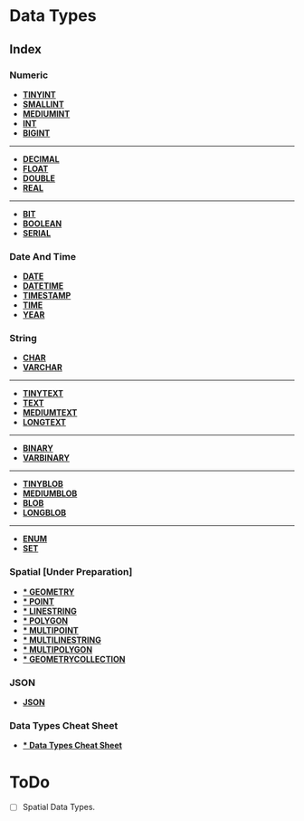 # Data Types

## Index

### Numeric
* **[TINYINT](./tinyint.md)** <br>
* **[SMALLINT](./smallint.md)** <br>
* **[MEDIUMINT](./mediumint.md)** <br>
* **[INT](./int.md)** <br>
* **[BIGINT](./bigint.md)** <br>
---
* **[DECIMAL](./decimal.md)** <br>
* **[FLOAT](./float.md)** <br>
* **[DOUBLE](./double.md)** <br>
* **[REAL](./real.md)** <br>
---
* **[BIT](./bit.md)** <br>
* **[BOOLEAN](./boolean.md)** <br>
* **[SERIAL](./serial.md)** <br>

### Date And Time
* **[DATE](./date.md)** <br>
* **[DATETIME](./datetime.md)** <br>
* **[TIMESTAMP](./timestamp.md)** <br>
* **[TIME](./time.md)** <br>
* **[YEAR](./year.md)** <br>

### String
* **[CHAR](./char.md)** <br>
* **[VARCHAR](./varchar.md)** <br>
---
* **[TINYTEXT](./tinytext.md)** <br>
* **[TEXT](./text.md)** <br>
* **[MEDIUMTEXT](./mediumtext.md)** <br>
* **[LONGTEXT](./longtext.md)** <br>
---
* **[BINARY](./binary.md)** <br>
* **[VARBINARY](./varbinary.md)** <br>
---
* **[TINYBLOB](./tinyblob.md)** <br>
* **[MEDIUMBLOB](./mediumblob.md)** <br>
* **[BLOB](./blob.md)** <br>
* **[LONGBLOB](./longblob.md)** <br>
---
* **[ENUM](./enum.md)** <br>
* **[SET](./set.md)** <br>

### Spatial [Under Preparation]
* **[* GEOMETRY](./geometry.md)** <br>
* **[* POINT](./point.md)** <br>
* **[* LINESTRING](./linestring.md)** <br>
* **[* POLYGON](./polygon.md)** <br>
* **[* MULTIPOINT](./multipoint.md)** <br>
* **[* MULTILINESTRING](./multilinestring.md)** <br>
* **[* MULTIPOLYGON](./multipolygon.md)** <br>
* **[* GEOMETRYCOLLECTION](./geometrycollection.md)** <br>

### JSON
* **[JSON](./json.md)** <br>

### Data Types Cheat Sheet
* **[* Data Types Cheat Sheet](./data-types-cheat-sheet.md)** <br>

# ToDo
- [ ] Spatial Data Types.
